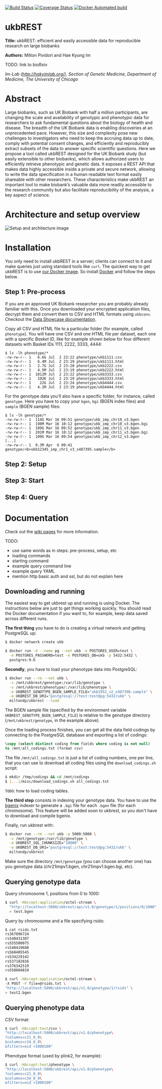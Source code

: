 [![Build Status](https://travis-ci.org/hakyimlab/ukbrest.svg?branch=master)](https://travis-ci.org/hakyimlab/ukbrest)
[![Coverage Status](https://coveralls.io/repos/github/hakyimlab/ukbrest/badge.svg?branch=master)](https://coveralls.io/github/hakyimlab/ukbrest?branch=master)
[![Docker Automated build](https://img.shields.io/docker/automated/jrottenberg/ffmpeg.svg)](https://hub.docker.com/r/hakyimlab/ukbrest/)


# ukbREST

**Title:** ukbREST: efficient and easily accessible data for reproducible research on large biobanks

**Authors:** Milton Pividori and Hae Kyung Im

TODO: link to bioRxiv

*Im-Lab (http://hakyimlab.org/), Section of Genetic Medicine, Department of Medicine, The University of Chicago*

# Abstract
Large biobanks, such as UK Biobank with half a million participants, are
changing the scale and availability of genotypic and phenotypic data for
researchers to ask fundamental questions about the biology of health and
disease. The breadth of the UK Biobank data is enabling discoveries at an
unprecedented pace.  However, this size and complexity pose new challenges to
investigators who need to keep the accruing data up to date, comply with
potential consent changes, and efficiently and reproducibly extract subsets of
the data to answer specific scientific questions.  Here we propose a tool
called ukbREST designed for the UK Biobank study (but easily extensible to
other biobanks), which allows authorized users to efficiently retrieve
phenotypic and genetic data. It exposes a REST API that makes data highly
accessible inside a private and secure network, allowing to write the data
specification in a human readable text format easily shareable with other
researchers.  These characteristics make ukbREST an important tool to make
biobank’s valuable data more readily accessible to the research community but
also facilitate reproducibility of the analysis, a key aspect of science.

# Architecture and setup overview
![Setup and architecture image](/misc/ukbrest_arch.png)

# Installation
You only need to install ukbREST in a server; clients can connect to it and
make queries just using standard tools like `curl`. The quickest way to get ukbREST is to use
[our Docker image](https://hub.docker.com/r/hakyimlab/ukbrest/). So install
[Docker](https://docs.docker.com/) and follow the steps below.

## Step 1: Pre-process
If you are an approved UK Biobank researcher you are probably already familiar with this.
Once you downloaded your encrypted application files, decrypt them and convert them
to CSV and HTML formats using `ukbconv`. Checkout the
[Data Showcase documentation](http://biobank.ctsu.ox.ac.uk/crystal/).

Copy all CSV and HTML file to a particular folder (for example, called `phenotype`).
You will have one CSV and one HTML file per dataset, each one with a specific *Basket ID*, like
for example shown below for four different datasets with Basket IDs 1111, 2222, 3333, 4444:
```
$ ls -lh phenotype/*
-rw-rw-r-- 1   6.6G Jul  2 23:22 phenotype/ukb1111.csv
-rw-rw-r-- 1   6.4M Jul  2 23:19 phenotype/ukb1111.html
-rw-rw-r-- 1   2.7G Jul  2 23:20 phenotype/ukb2222.csv
-rw-rw-r-- 1   4.5M Jul  2 23:19 phenotype/ukb2222.html
-rw-rw-r-- 1  1012M Jul  2 23:22 phenotype/ukb3333.csv
-rw-rw-r-- 1   192K Jul  2 23:19 phenotype/ukb3333.html
-rw-rw-r-- 1    22G Jul  2 23:24 phenotype/ukb4444.csv
-rw-rw-r-- 1   4.1M Jul  2 23:19 phenotype/ukb4444.html
```

For the genotype data you'll also have a specific folder, for instance, called `genotype`.
Here you have to copy your `bgen`, `bgi` (BGEN index files) and `sample` (BGEN sample) files:

```
$ ls -lh genotype/*
-rw-rw-r-- 1  114G Mar 16 09:51 genotype/ukb_imp_chr10_v3.bgen
-rw-rw-r-- 1  198M Mar 16 10:12 genotype/ukb_imp_chr10_v3.bgen.bgi
-rw-rw-r-- 1  109G Mar 16 09:52 genotype/ukb_imp_chr11_v3.bgen
-rw-rw-r-- 1  201M Mar 16 10:12 genotype/ukb_imp_chr11_v3.bgen.bgi
-rw-rw-r-- 1  109G Mar 16 09:54 genotype/ukb_imp_chr12_v3.bgen
[...]
-rw-rw-r-- 1  9.3M Apr  6 09:41 genotype/<b>ukb12345_imp_chr1_v3_s487395.sample</b>
```

## Step 2: Setup
## Step 3: Start
## Step 4: Query

# Documentation

Check out the [wiki pages](https://github.com/hakyimlab/ukbrest/wiki) for more information.

TODO:

* use same words as in steps: pre-process, setup, etc
* loading commands
* starting command
* example query command line
* example query YAML
* mention http basic auth and ssl, but do not explain here


## Downloading and running
The easiest way to get ukbrest up and running is using Docker. The instructions below are just to get things working
quickly. You should read the Docker documentation if you want to, for example, keep data saved across different runs.

**The first thing** you have to do is creating a virtual network and getting PostgreSQL up:

```bash
$ docker network create ukb

$ docker run -d --name pg --net ukb -e POSTGRES_USER=test \
  -e POSTGRES_PASSWORD=test -e POSTGRES_DB=ukb -p 5432:5432 \
  postgres:9.6
```

**Secondly**, you have to load your phenotype data into PostgreSQL:

```bash
$ docker run --rm --net ukb \
  -v /mnt/ukbrest/genotype:/var/lib/genotype \
  -v /mnt/ukbrest/phenotype/:/var/lib/phenotype \
  -e UKBREST_GENOTYPE_BGEN_SAMPLE_FILE="ukb1952_v2_s487398.sample" \
  -e UKBREST_DB_URI="postgresql://test:test@pg:5432/ukb" \
  miltondp/ukbrest --load
```

The BGEN sample file (specified by the environment variable `UKBREST_GENOTYPE_BGEN_SAMPLE_FILE`) is
relative to the genotype directory (`/mnt/ukbrest/genotype`, in the example above).

Once the loading process finishes, you can get all the data field codings by connecting to the
PostgreSQL database and exporting a list of codings:

```sql
\copy (select distinct coding from fields where coding is not null)
to /mnt/all_codings.txt (format csv)
```

The file `/mnt/all_codings.txt` is just a list of coding numbers, one per line, that you can use
to download all coding files using the `download_codings.sh` script:

```bash
$ mkdir /tmp/codings && cd /mnt/codings
$ [...]/misc/download_codings.sh all_codings.txt
```

`TODO`: how to load coding tables.

**The third step** consists in indexing your genotype data. You have to use the [bgenix](https://bitbucket.org/gavinband/bgen/wiki/bgenix) indexer to generate a `.bgi` file for each `.bgen` file (for each chromosome). This feature will be added soon to ukbrest, so you don't have to download and compile bgenix.

Finally, run ukbrest with:

```bash
$ docker run --rm --net ukb -p 5000:5000 \
  -v /mnt/genotype:/var/lib/genotype \
  -e UKBREST_SQL_CHUNKSIZE="10000" \
  -e UKBREST_DB_URI="postgresql://test:test@pg:5432/ukb" \
  miltondp/ukbrest
```

Make sure the directory `/mnt/genotype` (you can choose another one) has you genotype data (chr21impv1.bgen, chr21impv1.bgen.bgi, etc).


## Querying genotype data

Query chromosome 1, positions from 0 to 1000:
```bash
$ curl -HAccept:application/octel-stream \
  "http://localhost:5000/ukbrest/api/v1.0/genotype/1/positions/0/1000" \
  > test.bgen
```

Query by chromosome and a file specifying rsids:
```bash
$ cat rsids.txt
rs367896724
rs540431307
rs555500075
rs548419688
rs568405545
rs534229142
rs537182016
rs376342519
rs558604819

$ curl -HAccept:application/octel-stream \
-X POST -F file=@rsids.txt \
"http://localhost:5000/ukbrest/api/v1.0/genotype/1/rsids" \
> test2.bgen
```


## Querying phenotype data

CSV format:
```bash
$ curl -HAccept:text/csv \
"http://localhost:5000/ukbrest/api/v1.0/phenotype\
?columns=c21_0_0\
&columns=c34_0_0\
&filters=eid <1000100"
```

Phenotype format (used by plink2, for example):
```bash
$ curl -HAccept:text/phenotype \
"http://localhost:5000/ukbrest/api/v1.0/phenotype\
?columns=c21_0_0\
&columns=c34_0_0\
&filters=eid <1000100"
```
